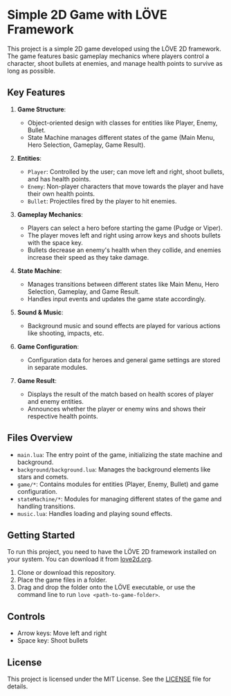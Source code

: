 # Simple 2D Game with LÖVE Framework

This project is a simple 2D game developed using the LÖVE 2D framework. The game features basic gameplay mechanics where players control a character, shoot bullets at enemies, and manage health points to survive as long as possible.

## Key Features

1. **Game Structure**:
   - Object-oriented design with classes for entities like Player, Enemy, Bullet.
   - State Machine manages different states of the game (Main Menu, Hero Selection, Gameplay, Game Result).

2. **Entities**:
   - `Player`: Controlled by the user; can move left and right, shoot bullets, and has health points.
   - `Enemy`: Non-player characters that move towards the player and have their own health points.
   - `Bullet`: Projectiles fired by the player to hit enemies.

3. **Gameplay Mechanics**:
   - Players can select a hero before starting the game (Pudge or Viper).
   - The player moves left and right using arrow keys and shoots bullets with the space key.
   - Bullets decrease an enemy's health when they collide, and enemies increase their speed as they take damage.

4. **State Machine**:
   - Manages transitions between different states like Main Menu, Hero Selection, Gameplay, and Game Result.
   - Handles input events and updates the game state accordingly.

5. **Sound & Music**:
   - Background music and sound effects are played for various actions like shooting, impacts, etc.

6. **Game Configuration**:
   - Configuration data for heroes and general game settings are stored in separate modules.

7. **Game Result**:
   - Displays the result of the match based on health scores of player and enemy entities.
   - Announces whether the player or enemy wins and shows their respective health points.

## Files Overview

- `main.lua`: The entry point of the game, initializing the state machine and background.
- `background/background.lua`: Manages the background elements like stars and comets.
- `game/*`: Contains modules for entities (Player, Enemy, Bullet) and game configuration.
- `stateMachine/*`: Modules for managing different states of the game and handling transitions.
- `music.lua`: Handles loading and playing sound effects.

## Getting Started

To run this project, you need to have the LÖVE 2D framework installed on your system. You can download it from [love2d.org](https://love2d.org/).

1. Clone or download this repository.
2. Place the game files in a folder.
3. Drag and drop the folder onto the LÖVE executable, or use the command line to run `love <path-to-game-folder>`.

## Controls

- Arrow keys: Move left and right
- Space key: Shoot bullets

## License

This project is licensed under the MIT License. See the [LICENSE](LICENSE) file for details.
